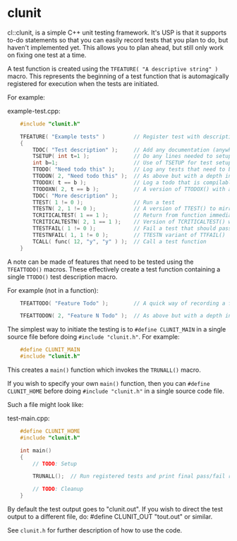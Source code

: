 clunit
======

cl::clunit, is a simple C++ unit testing framework.  It's USP is that it
supports to-do statements so that you can easily record tests that you plan
to do, but haven't implemented yet.  This allows you to plan ahead, but
still only work on fixing one test at a time.

A test function is created using the `TFEATURE( "A descriptive string" )`
macro.  This represents the beginning of a test function that is
automagically registered for execution when the tests are initiated.

For example:

example-test.cpp:
```cpp
    #include "clunit.h"

    TFEATURE( "Example tests" )         // Register test with descriptive name
    {
        TDOC( "Test description" );     // Add any documentation (anywhere in function)
        TSETUP( int t=1 );              // Do any lines needed to setup a test
        int b=1;                        // Use of TSETUP for test setup is optional
        TTODO( "Need todo this" );      // Log any tests that need to be done
        TTODON( 2, "Need todo this" );  // As above but with a depth indicator (i.e. 2) to help prioritise work
        TTODOX( t == b );               // Log a todo that is compilable but not trying to pass yet
        TTODOXN( 2, t == b );           // A version of TTODOX() with a depth indicator
        TDOC( "More description" );
        TTEST( 1 != 0 );                // Run a test
        TTESTN( 2, 1 != 0 );            // A version of TTEST() to mirror TTODOXN()
        TCRITICALTEST( 1 == 1 );        // Return from function immediately if test fails
        TCRITICALTESTN( 2, 1 == 1 );    // Version of TCRITICALTEST() with depth indicator
        TTESTFAIL( 1 != 0 );            // Fail a test that should pass - to check it's being run
        TTESTNFAIL( 1, 1 != 0 );        // TTESTN variant of TTFAIL()
        TCALL( func( 12, "y", "y" ) );  // Call a test function
    }
```
A note can be made of features that need to be tested using the `TFEATTODO()`
macros.  These effectively create a test function containing a single
`TTODO()` test description macro.

For example (not in a function):

```cpp
    TFEATTODO( "Feature Todo" );        // A quick way of recording a feature that needs testing

    TFEATTODON( 2, "Feature N Todo" );  // As above but with a depth indicator
```

The simplest way to initiate the testing is to `#define CLUNIT_MAIN` in a single
source file before doing `#include "clunit.h"`.  For example:

```cpp
    #define CLUNIT_MAIN
    #include "clunit.h"
```

This creates a `main()` function which invokes the `TRUNALL()` macro.

If you wish to specify your own `main()` function, then you can `#define CLUNIT_HOME`
before doing `#include "clunit.h"` in a single source code file.

Such a file might look like:

test-main.cpp:
```cpp
    #define CLUNIT_HOME
    #include "clunit.h"

    int main()
    {
        // TODO: Setup

        TRUNALL();  // Run registered tests and print final pass/fail result

        // TODO: Cleanup
    }
```

By default the test output goes to "clunit.out". If you wish to direct
the test output to a different file, do:
     #define CLUNIT_OUT "tout.out"
or similar.

See `clunit.h` for further description of how to use the code.
